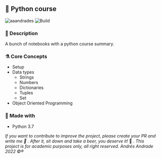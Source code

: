 ## :rocket: Python course

![aaandrades](https://img.shields.io/badge/-Learning-blue)
![Build](https://img.shields.io/badge/-Working-brightgreen)
<!-- [![Node.js CI](https://github.com/aaandrades/Journal-App/actions/workflows/node.js.yml/badge.svg?branch=test%2Funit-text)](https://github.com/aaandrades/Journal-App/actions/workflows/node.js.yml) -->

### :memo: Description
A bunch of notebooks with a python course summary.


### :alembic: Core Concepts
- Setup
- Data types
  - Strings
  - Numbers
  - Dictionaries
  - Tuples
  - Set
- Object Oriented Programming

### :construction: Made with
- Python 3.7

*If you want to contribute to improve the project, please create your PR and write me :speech_balloon: . After it, sit down and take a beer, you deserve it!* :beers: .
*This project is for academic purposes only, all right reserved. Andrés Andrade 2022 :copyright::registered:*
